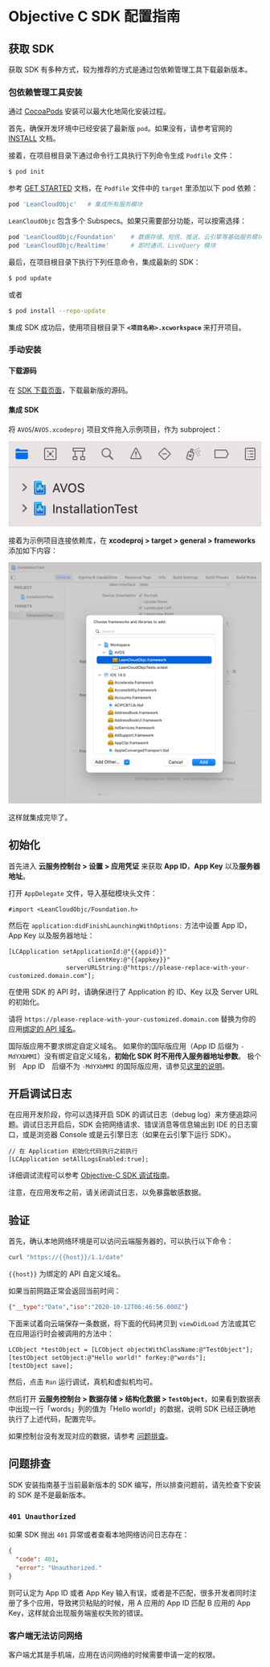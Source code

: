 # Objective C SDK 配置指南

## 获取 SDK

获取 SDK 有多种方式，较为推荐的方式是通过包依赖管理工具下载最新版本。

### 包依赖管理工具安装

通过 [CocoaPods](https://cocoapods.org) 安装可以最大化地简化安装过程。

首先，确保开发环境中已经安装了最新版 `pod`。如果没有，请参考官网的 [INSTALL](https://cocoapods.org) 文档。

接着，在项目根目录下通过命令行工具执行下列命令生成 `Podfile` 文件：

```sh
$ pod init
```

参考 [GET STARTED](https://cocoapods.org) 文档，在 `Podfile` 文件中的 `target` 里添加以下 pod 依赖：

```ruby
pod 'LeanCloudObjc'   # 集成所有服务模块
```

`LeanCloudObjc` 包含多个 Subspecs。如果只需要部分功能，可以按需选择：

```ruby
pod 'LeanCloudObjc/Foundation'    # 数据存储、短信、推送、云引擎等基础服务模块
pod 'LeanCloudObjc/Realtime'      # 即时通讯、LiveQuery 模块
```

最后，在项目根目录下执行下列任意命令，集成最新的 SDK：

```sh
$ pod update
```

或者

```sh
$ pod install --repo-update
```

集成 SDK 成功后，使用项目根目录下 **`<项目名称>.xcworkspace`** 来打开项目。

### 手动安装

#### 下载源码

在 [SDK 下载页面][download-sdk]，下载最新版的源码。

[download-sdk]: https://releases.leanapp.cn/#/leancloud/objc-sdk/releases
#### 集成 SDK

将 `AVOS`/`AVOS.xcodeproj` 项目文件拖入示例项目，作为 subproject：

![「AVOS.xcodeproj」会出现在项目根目录下。](images/quick_start/ios/subproject.png)

接着为示例项目连接依赖库，在 **xcodeproj > target > general > frameworks** 添加如下内容：

![「LeanCloudObjc.framework」](images/quick_start/ios/link-binary.png)

这样就集成完毕了。

## 初始化

首先进入 **云服务控制台 > 设置 > 应用凭证** 来获取 **App ID**，**App Key** 以及**服务器地址**。

打开 `AppDelegate` 文件，导入基础模块头文件：

```objc
#import <LeanCloudObjc/Foundation.h>
```


然后在 `application:didFinishLaunchingWithOptions:` 方法中设置 App ID，App Key 以及服务器地址：

```objc
[LCApplication setApplicationId:@"{{appid}}"
                      clientKey:@"{{appkey}}"
                serverURLString:@"https://please-replace-with-your-customized.domain.com"];
```

在使用 SDK 的 API 时，请确保进行了 Application 的 ID、Key 以及 Server URL 的初始化。

请将 `https://please-replace-with-your-customized.domain.com` 替换为你的应用[绑定的 API 域名](custom-api-domain-guide.html#API_域名)。

国际版应用不要求绑定自定义域名。
如果你的国际版应用（App ID 后缀为 `-MdYXbMMI`）没有绑定自定义域名，**初始化 SDK 时不用传入服务器地址参数**。
极个别　App ID　后缀不为 `-MdYXbMMI` 的国际版应用，请参见[这里的说明](custom-api-domain-guide.html#App_ID_后缀不为_-MdYXbMMI_的国际版应用如何初始化_SDK)。

## 开启调试日志

在应用开发阶段，你可以选择开启 SDK 的调试日志（debug log）来方便追踪问题。调试日志开启后，SDK 会把网络请求、错误消息等信息输出到 IDE 的日志窗口，或是浏览器 Console 或是云引擎日志（如果在云引擎下运行 SDK）。

```objc
// 在 Application 初始化代码执行之前执行
[LCApplication setAllLogsEnabled:true];
```

详细调试流程可以参考 [Objective-C SDK 调试指南][objc-debug-guide]。

[objc-debug-guide]: https://forum.leancloud.cn/t/leancloud-sdk-objective-c-sdk/21851

注意，在应用发布之前，请关闭调试日志，以免暴露敏感数据。

## 验证

首先，确认本地网络环境是可以访问云端服务器的，可以执行以下命令：

```sh
curl "https://{{host}}/1.1/date"
```

`{{host}}` 为绑定的 API 自定义域名。

如果当前网路正常会返回当前时间：

```json
{"__type":"Date","iso":"2020-10-12T06:46:56.000Z"}
```

下面来试着向云端保存一条数据，将下面的代码拷贝到 `viewDidLoad` 方法或其它在应用运行时会被调用的方法中：

```objc
LCObject *testObject = [LCObject objectWithClassName:@"TestObject"];
[testObject setObject:@"Hello world!" forKey:@"words"];
[testObject save];
```

然后，点击 `Run` 运行调试，真机和虚拟机均可。

然后打开 **云服务控制台 > 数据存储 > 结构化数据 > `TestObject`**，如果看到数据表中出现一行「words」列的值为「Hello world!」的数据，说明 SDK 已经正确地执行了上述代码，配置完毕。

如果控制台没有发现对应的数据，请参考 [问题排查](#问题排查)。

## 问题排查

SDK 安装指南基于当前最新版本的 SDK 编写，所以排查问题前，请先检查下安装的 SDK 是不是最新版本。

### `401 Unauthorized`

如果 SDK 抛出 `401` 异常或者查看本地网络访问日志存在：

```json
{
  "code": 401,
  "error": "Unauthorized."
}
```

则可认定为 App ID 或者 App Key 输入有误，或者是不匹配，很多开发者同时注册了多个应用，导致拷贝粘贴的时候，用 A 应用的 App ID 匹配 B 应用的 App Key，这样就会出现服务端鉴权失败的错误。

### 客户端无法访问网络

客户端尤其是手机端，应用在访问网络的时候需要申请一定的权限。